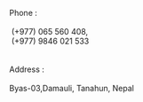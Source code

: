 <p>

  Phone : <br><br>
  &nbsp;(+977) 065 560 408,<br>	
  &nbsp;(+977) 9846 021 533  <br>
   <br><br>
  Address : <br><br>
   Byas-03,Damauli, Tanahun, Nepal <br>
</p>
